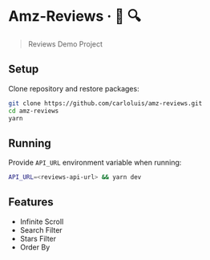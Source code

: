 # Amz-Reviews &middot; :scroll: :mag:

> Reviews Demo Project

## Setup

Clone repository and restore packages:

```bash
git clone https://github.com/carloluis/amz-reviews.git
cd amz-reviews
yarn
```

## Running

Provide `API_URL` environment variable when running:

```bash
API_URL=<reviews-api-url> && yarn dev
```

## Features

- Infinite Scroll
- Search Filter
- Stars Filter
- Order By

